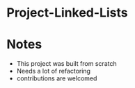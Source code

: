 # Project-Linked-Lists
# Notes
- This project was built from scratch
- Needs a lot of refactoring
- contributions are welcomed

